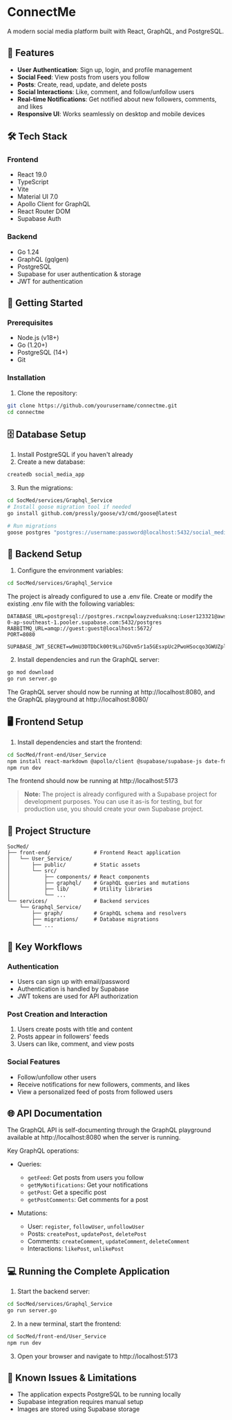 # ConnectMe

A modern social media platform built with React, GraphQL, and PostgreSQL.

## 📱 Features

- **User Authentication**: Sign up, login, and profile management
- **Social Feed**: View posts from users you follow
- **Posts**: Create, read, update, and delete posts
- **Social Interactions**: Like, comment, and follow/unfollow users
- **Real-time Notifications**: Get notified about new followers, comments, and likes
- **Responsive UI**: Works seamlessly on desktop and mobile devices

## 🛠️ Tech Stack

### Frontend
- React 19.0
- TypeScript
- Vite
- Material UI 7.0
- Apollo Client for GraphQL
- React Router DOM
- Supabase Auth

### Backend
- Go 1.24
- GraphQL (gqlgen)
- PostgreSQL
- Supabase for user authentication & storage
- JWT for authentication

## 🚀 Getting Started

### Prerequisites

- Node.js (v18+)
- Go (1.20+)
- PostgreSQL (14+)
- Git

### Installation

1. Clone the repository:

```bash
git clone https://github.com/yourusername/connectme.git
cd connectme
```

## 🗄️ Database Setup

1. Install PostgreSQL if you haven't already
2. Create a new database:

```bash
createdb social_media_app
```

3. Run the migrations:

```bash
cd SocMed/services/Graphql_Service
# Install goose migration tool if needed
go install github.com/pressly/goose/v3/cmd/goose@latest

# Run migrations
goose postgres "postgres://username:password@localhost:5432/social_media_app?sslmode=disable" up
```

## 🔧 Backend Setup

1. Configure the environment variables:

```bash
cd SocMed/services/Graphql_Service
```

The project is already configured to use a .env file. Create or modify the existing .env file with the following variables:

```
DATABASE_URL=postgresql://postgres.rxcnpwloayzveduaksnq:Loser123321@aws-0-ap-southeast-1.pooler.supabase.com:5432/postgres
RABBITMQ_URL=amqp://guest:guest@localhost:5672/
PORT=8080

SUPABASE_JWT_SECRET=w9mU3DTDbCk00t9Lu7GDvm5r1a5GEsxpUc2PwoHSocqo3GWUZplfzat91NZ7jm0d847F2Cw0lH4wJNgRDRQa1w==
```

2. Install dependencies and run the GraphQL server:

```bash
go mod download
go run server.go
```

The GraphQL server should now be running at http://localhost:8080, and the GraphQL playground at http://localhost:8080/

## 🖥️ Frontend Setup


1. Install dependencies and start the frontend:

```bash
cd SocMed/front-end/User_Service
npm install react-markdown @apollo/client @supabase/supabase-js date-fns @mui/material @mui/icons-material @emotion/react @emotion/styled react-router-dom
npm run dev
```

The frontend should now be running at http://localhost:5173

> **Note:** The project is already configured with a Supabase project for development purposes. You can use it as-is for testing, but for production use, you should create your own Supabase project.

## 📁 Project Structure

```
SocMed/
├── front-end/              # Frontend React application
│   └── User_Service/
│       ├── public/         # Static assets
│       └── src/
│           ├── components/ # React components
│           ├── graphql/    # GraphQL queries and mutations
│           ├── lib/        # Utility libraries
│           └── ...
└── services/               # Backend services
    └── Graphql_Service/
        ├── graph/          # GraphQL schema and resolvers
        ├── migrations/     # Database migrations
        └── ...
```

## 🔄 Key Workflows

### Authentication
- Users can sign up with email/password
- Authentication is handled by Supabase
- JWT tokens are used for API authorization

### Post Creation and Interaction
1. Users create posts with title and content
2. Posts appear in followers' feeds
3. Users can like, comment, and view posts

### Social Features
- Follow/unfollow other users
- Receive notifications for new followers, comments, and likes
- View a personalized feed of posts from followed users

## 🌐 API Documentation

The GraphQL API is self-documenting through the GraphQL playground available at http://localhost:8080 when the server is running.

Key GraphQL operations:

- Queries:
  - `getFeed`: Get posts from users you follow
  - `getMyNotifications`: Get your notifications
  - `getPost`: Get a specific post
  - `getPostComments`: Get comments for a post

- Mutations:
  - User: `register`, `followUser`, `unfollowUser`
  - Posts: `createPost`, `updatePost`, `deletePost`
  - Comments: `createComment`, `updateComment`, `deleteComment`
  - Interactions: `likePost`, `unlikePost`

## 💻 Running the Complete Application

1. Start the backend server:

```bash
cd SocMed/services/Graphql_Service
go run server.go
```

2. In a new terminal, start the frontend:

```bash
cd SocMed/front-end/User_Service
npm run dev
```

3. Open your browser and navigate to http://localhost:5173

## 🚧 Known Issues & Limitations

- The application expects PostgreSQL to be running locally
- Supabase integration requires manual setup
- Images are stored using Supabase storage

